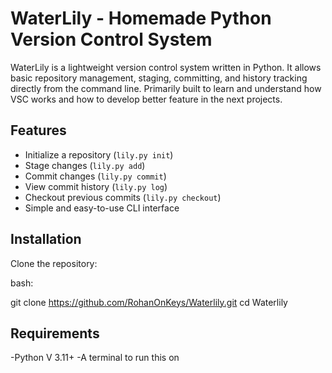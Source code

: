 
# WaterLily - Homemade Python Version Control System

WaterLily is a lightweight version control system written in Python. It allows basic repository management, staging, committing, and history tracking directly from the command line.
Primarily built to learn and understand how VSC works and how to develop better feature in the next projects.

## Features

- Initialize a repository (`lily.py init`)
- Stage changes (`lily.py add`)
- Commit changes (`lily.py commit`)
- View commit history (`lily.py log`)
- Checkout previous commits (`lily.py checkout`)
- Simple and easy-to-use CLI interface

## Installation

Clone the repository:

bash:

git clone https://github.com/RohanOnKeys/Waterlily.git
cd Waterlily


## Requirements

-Python V 3.11+
-A terminal to run this on